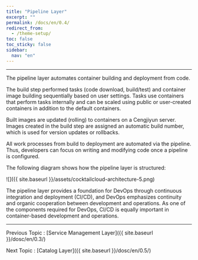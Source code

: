 ```yaml
---
title: "Pipeline Layer"
excerpt: ""
permalink: /docs/en/0.4/
redirect_from:
  - /theme-setup/
toc: false
toc_sticky: false
sidebar:
  nav: "en"
---
```



---

The pipeline layer automates container building and deployment from code.

The build step performed tasks \(code download, build/test\) and container image building sequentially based on user settings. Tasks use containers that perform tasks internally and can be scaled using public or user-created containers in addition to the default containers.

Built images are updated (rolling) to containers on a Cengjiyun server. Images created in the build step are assigned an automatic build number, which is used for version updates or rollbacks.

All work processes from build to deployment are automated via the pipeline. Thus, developers can focus on writing and modifying code once a pipeline is configured.

The following diagram shows how the pipeline layer is structured:

![]({{ site.baseurl }}/assets/cocktailcloud-architecture-5.png)

The pipeline layer provides a foundation for DevOps through continuous integration and deployment \(CI/CD\), and DevOps emphasizes continuity and organic cooperation between development and operations. As one of the components required for DevOps, CI/CD is equally important in container-based development and operations.

---

Previous Topic : [Service Management Layer]({{ site.baseurl }}/dosc/en/0.3/)

Next Topic : [Catalog Layer]({{ site.baseurl }}/dosc/en/0.5/)

